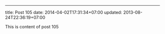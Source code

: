 ---
title: Post 105
date: 2014-04-02T17:31:34+07:00
updated: 2013-08-24T22:36:19+07:00

This is content of post 105